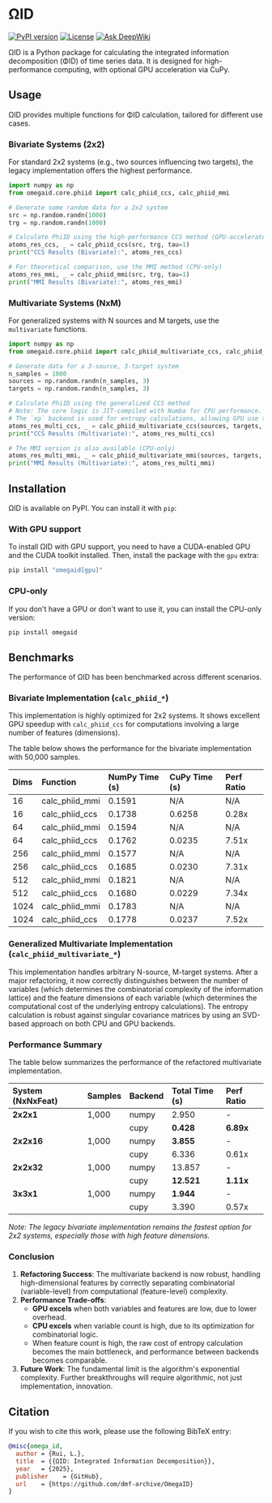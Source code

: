 # ΩID

[![PyPI version](https://badge.fury.io/py/omegaid.svg)](https://badge.fury.io/py/omegaid)
[![License](https://img.shields.io/badge/License-BSD_3--Clause-blue.svg)](https://opensource.org/licenses/BSD-3-Clause)
[![Ask DeepWiki](https://deepwiki.com/badge.svg)](https://deepwiki.com/dmf-archive/OmegaID)

ΩID is a Python package for calculating the integrated information decomposition (ΦID) of time series data. It is designed for high-performance computing, with optional GPU acceleration via CuPy.

## Usage

ΩID provides multiple functions for ΦID calculation, tailored for different use cases.

### Bivariate Systems (2x2)

For standard 2x2 systems (e.g., two sources influencing two targets), the legacy implementation offers the highest performance.

```python
import numpy as np
from omegaid.core.phiid import calc_phiid_ccs, calc_phiid_mmi

# Generate some random data for a 2x2 system
src = np.random.randn(1000)
trg = np.random.randn(1000)

# Calculate PhiID using the high-performance CCS method (GPU-accelerated)
atoms_res_ccs, _ = calc_phiid_ccs(src, trg, tau=1)
print("CCS Results (Bivariate):", atoms_res_ccs)

# For theoretical comparison, use the MMI method (CPU-only)
atoms_res_mmi, _ = calc_phiid_mmi(src, trg, tau=1)
print("MMI Results (Bivariate):", atoms_res_mmi)
```

### Multivariate Systems (NxM)

For generalized systems with N sources and M targets, use the `multivariate` functions.

```python
import numpy as np
from omegaid.core.phiid import calc_phiid_multivariate_ccs, calc_phiid_multivariate_mmi

# Generate data for a 3-source, 3-target system
n_samples = 1000
sources = np.random.randn(n_samples, 3)
targets = np.random.randn(n_samples, 3)

# Calculate PhiID using the generalized CCS method
# Note: The core logic is JIT-compiled with Numba for CPU performance.
# The `xp` backend is used for entropy calculations, allowing GPU use there.
atoms_res_multi_ccs, _ = calc_phiid_multivariate_ccs(sources, targets, tau=1)
print("CCS Results (Multivariate):", atoms_res_multi_ccs)

# The MMI version is also available (CPU-only)
atoms_res_multi_mmi, _ = calc_phiid_multivariate_mmi(sources, targets, tau=1)
print("MMI Results (Multivariate):", atoms_res_multi_mmi)
```

## Installation

ΩID is available on PyPI. You can install it with `pip`:

### With GPU support

To install ΩID with GPU support, you need to have a CUDA-enabled GPU and the CUDA toolkit installed. Then, install the package with the `gpu` extra:

```bash
pip install "omegaid[gpu]"
```

### CPU-only

If you don't have a GPU or don't want to use it, you can install the CPU-only version:

```bash
pip install omegaid
```

## Benchmarks

The performance of ΩID has been benchmarked across different scenarios.

### Bivariate Implementation (`calc_phiid_*`)

This implementation is highly optimized for 2x2 systems. It shows excellent GPU speedup with `calc_phiid_ccs` for computations involving a large number of features (dimensions).

The table below shows the performance for the bivariate implementation with 50,000 samples.

| Dims | Function         | NumPy Time (s) | CuPy Time (s) | Perf Ratio |
| :--- | :--------------- | :------------- | :------------ | :--------- |
| 16   | calc_phiid_mmi   | 0.1591         | N/A           | N/A        |
| 16   | calc_phiid_ccs   | 0.1738         | 0.6258        | 0.28x      |
| 64   | calc_phiid_mmi   | 0.1594         | N/A           | N/A        |
| 64   | calc_phiid_ccs   | 0.1762         | 0.0235        | 7.51x      |
| 256  | calc_phiid_mmi   | 0.1577         | N/A           | N/A        |
| 256  | calc_phiid_ccs   | 0.1685         | 0.0230        | 7.31x      |
| 512  | calc_phiid_mmi   | 0.1821         | N/A           | N/A        |
| 512  | calc_phiid_ccs   | 0.1680         | 0.0229        | 7.34x      |
| 1024 | calc_phiid_mmi   | 0.1783         | N/A           | N/A        |
| 1024 | calc_phiid_ccs   | 0.1778         | 0.0237        | 7.52x      |

### Generalized Multivariate Implementation (`calc_phiid_multivariate_*`)

This implementation handles arbitrary N-source, M-target systems. After a major refactoring, it now correctly distinguishes between the number of variables (which determines the combinatorial complexity of the information lattice) and the feature dimensions of each variable (which determines the computational cost of the underlying entropy calculations). The entropy calculation is robust against singular covariance matrices by using an SVD-based approach on both CPU and GPU backends.

### Performance Summary

The table below summarizes the performance of the refactored multivariate implementation.

| System (NxNxFeat) | Samples | Backend | Total Time (s) | Perf Ratio |
| :---------------- | :------ | :------ | :------------- | :--------- |
| **2x2x1**         | 1,000   | numpy   | 2.950          | -          |
|                   |         | cupy    | **0.428**      | **6.89x**  |
| **2x2x16**        | 1,000   | numpy   | **3.855**      | -          |
|                   |         | cupy    | 6.336          | 0.61x      |
| **2x2x32**        | 1,000   | numpy   | 13.857         | -          |
|                   |         | cupy    | **12.521**     | **1.11x**  |
| **3x3x1**         | 1,000   | numpy   | **1.944**      | -          |
|                   |         | cupy    | 3.390          | 0.57x      |

_Note: The legacy bivariate implementation remains the fastest option for 2x2 systems, especially those with high feature dimensions._

### Conclusion

1. **Refactoring Success**: The multivariate backend is now robust, handling high-dimensional features by correctly separating combinatorial (variable-level) from computational (feature-level) complexity.
2. **Performance Trade-offs**:
   - **GPU excels** when both variables and features are low, due to lower overhead.
   - **CPU excels** when variable count is high, due to its optimization for combinatorial logic.
   - When feature count is high, the raw cost of entropy calculation becomes the main bottleneck, and performance between backends becomes comparable.
3. **Future Work**: The fundamental limit is the algorithm's exponential complexity. Further breakthroughs will require algorithmic, not just implementation, innovation.

## Citation

If you wish to cite this work, please use the following BibTeX entry:

```bibtex
@misc{omega_id,
  author = {Rui, L.},
  title  = {{ΩID: Integrated Information Decomposition}},
  year   = {2025},
  publisher    = {GitHub},
  url    = {https://github.com/dmf-archive/OmegaID}
}
```

